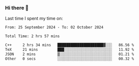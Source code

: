 ### Hi there 👋

<!--
**Grav1tum/Grav1tum** is a ✨ _special_ ✨ repository because its `README.md` (this file) appears on your GitHub profile.

Here are some ideas to get you started:

- 🔭 I’m currently working on ...
- 🌱 I’m currently learning ...
- 👯 I’m looking to collaborate on ...
- 🤔 I’m looking for help with ...
- 💬 Ask me about ...
- 📫 How to reach me: ...
- 😄 Pronouns: ...
- ⚡ Fun fact: ...
-->
Last time I spent my time on:
<!--START_SECTION:waka-->

```txt
From: 25 September 2024 - To: 02 October 2024

Total Time: 2 hrs 57 mins

C++     2 hrs 34 mins   █████████████████████▓░░░   86.56 %
TeX     21 mins         ███░░░░░░░░░░░░░░░░░░░░░░   11.92 %
JSON    2 mins          ▒░░░░░░░░░░░░░░░░░░░░░░░░   01.21 %
Other   0 secs          ░░░░░░░░░░░░░░░░░░░░░░░░░   00.32 %
```

<!--END_SECTION:waka-->
